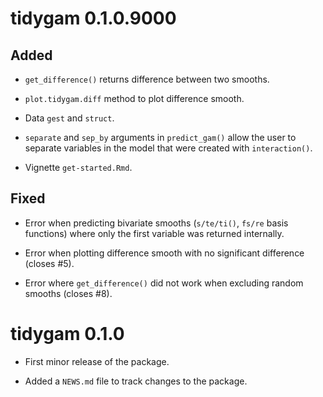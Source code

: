 # tidygam 0.1.0.9000

## Added

* `get_difference()` returns difference between two smooths.

* `plot.tidygam.diff` method to plot difference smooth.

* Data `gest` and `struct`.

* `separate` and `sep_by` arguments in `predict_gam()` allow the user to separate variables in the model that were created with `interaction()`.

* Vignette `get-started.Rmd`.

## Fixed

* Error when predicting bivariate smooths (`s/te/ti()`, `fs/re` basis functions) where only the first variable was returned internally.

* Error when plotting difference smooth with no significant difference (closes #5).

* Error where `get_difference()` did not work when excluding random smooths (closes #8).



# tidygam 0.1.0

* First minor release of the package.

* Added a `NEWS.md` file to track changes to the package.
